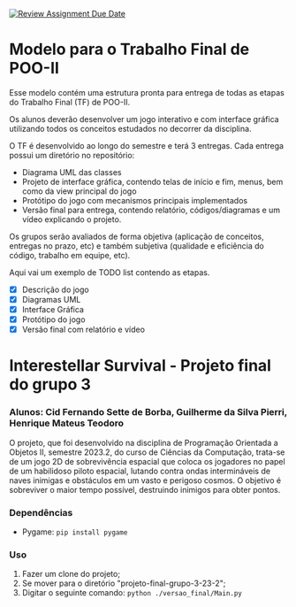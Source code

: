 [![Review Assignment Due Date](https://classroom.github.com/assets/deadline-readme-button-24ddc0f5d75046c5622901739e7c5dd533143b0c8e959d652212380cedb1ea36.svg)](https://classroom.github.com/a/Tw1jAWFH)
# Modelo para o Trabalho Final de POO-II
Esse modelo contém uma estrutura pronta para entrega de todas as etapas do Trabalho Final (TF) de POO-II.

Os alunos deverão desenvolver um jogo interativo e com interface gráfica utilizando todos os conceitos estudados no decorrer da disciplina.

O TF é desenvolvido ao longo do semestre e terá 3 entregas. Cada entrega possui um diretório no repositório:
 - Diagrama UML das classes
 - Projeto de interface gráfica, contendo telas de início e fim, menus, bem como da view principal do jogo
 - Protótipo do jogo com mecanismos principais implementados
 - Versão final para entrega, contendo relatório, códigos/diagramas e um vídeo explicando o projeto.

Os grupos serão avaliados de forma objetiva (aplicação de conceitos, entregas no prazo, etc) e também subjetiva (qualidade e eficiência do código, trabalho em equipe, etc).

Aqui vai um exemplo de TODO list contendo as etapas.
- [x] Descrição do jogo
- [x] Diagramas UML
- [x] Interface Gráfica
- [x] Protótipo do jogo
- [x] Versão final com relatório e vídeo

# Interestellar Survival - Projeto final do grupo 3
### Alunos: Cid Fernando Sette de Borba, Guilherme da Silva Pierri, Henrique Mateus Teodoro
O projeto, que foi desenvolvido na disciplina de Programação Orientada a Objetos II, semestre 2023.2, do curso de Ciências da Computação, trata-se de um jogo 2D de sobrevivência espacial que coloca os jogadores no papel de um habilidoso piloto espacial, lutando contra ondas intermináveis de naves inimigas e obstáculos em um vasto e perigoso cosmos. O objetivo é sobreviver o maior tempo possível, destruindo inimigos para obter pontos.
### Dependências
- Pygame: `pip install pygame`
### Uso
1. Fazer um clone do projeto;
2. Se mover para o diretório "projeto-final-grupo-3-23-2";
3. Digitar o seguinte comando: `python ./versao_final/Main.py`
